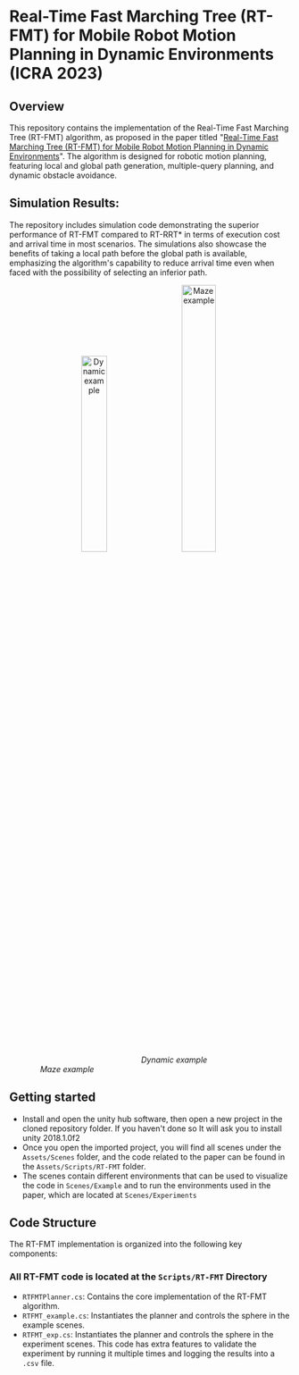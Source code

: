 # Real-Time Fast Marching Tree (RT-FMT) for Mobile Robot Motion Planning in Dynamic Environments (ICRA 2023)

## Overview
This repository contains the implementation of the Real-Time Fast Marching Tree (RT-FMT) algorithm, as proposed in the paper titled "[Real-Time Fast Marching Tree (RT-FMT) for Mobile Robot Motion Planning in Dynamic Environments](https://ieeexplore.ieee.org/document/10160595)". The algorithm is designed for robotic motion planning, featuring local and global path generation, multiple-query planning, and dynamic obstacle avoidance. 

## Simulation Results:
The repository includes simulation code demonstrating the superior performance of RT-FMT compared to RT-RRT* in terms of execution cost and arrival time in most scenarios. The simulations also showcase the benefits of taking a local path before the global path is available, emphasizing the algorithm's capability to reduce arrival time even when faced with the possibility of selecting an inferior path.


<p align="center">
  <img src="images/dynamic_example.gif" alt="Dynamic example" width="30%" style="margin-right: 10px;" />
  <img src="images/maze_example.gif" alt="Maze example" width="35%" style="margin-left: 10px;" />
</p>
<p align="left">
  &nbsp; &nbsp;  &nbsp; &nbsp;  &nbsp; &nbsp;  &nbsp; &nbsp;  &nbsp; &nbsp; &nbsp; &nbsp;  &nbsp; &nbsp;  &nbsp; &nbsp;  &nbsp; &nbsp;  &nbsp; &nbsp;  &nbsp; &nbsp;     &nbsp; &nbsp;  &nbsp; &nbsp;  &nbsp; &nbsp; &nbsp; &nbsp;
  <em>Dynamic example</em>
  &nbsp; &nbsp;  &nbsp; &nbsp;  &nbsp; &nbsp;  &nbsp; &nbsp;  &nbsp; &nbsp;  &nbsp; &nbsp;  &nbsp; &nbsp;  &nbsp; &nbsp;  &nbsp; &nbsp;  &nbsp; &nbsp;  &nbsp; &nbsp;  
  &nbsp;  &nbsp;  &nbsp;
  <em>Maze example</em>
</p>


## Getting started
- Install and open the unity hub software, then open a new project in the cloned repository folder. If you haven't done so It will ask you to install unity 2018.1.0f2
- Once you open the imported project, you will find all scenes under the `Assets/Scenes` folder, and the code related to the paper can be found in the `Assets/Scripts/RT-FMT` folder.
- The scenes contain different environments that can be used to visualize the code in `Scenes/Example` and to run the environments used in the paper, which are located at `Scenes/Experiments`

## Code Structure

The RT-FMT implementation is organized into the following key components:

### All RT-FMT code is located at the `Scripts/RT-FMT` Directory

- `RTFMTPlanner.cs`: Contains the core implementation of the RT-FMT algorithm.
- `RTFMT_example.cs`: Instantiates the planner and controls the sphere in the example scenes.
- `RTFMT_exp.cs`: Instantiates the planner and controls the sphere in the experiment scenes. This code has extra features to validate the experiment by running it multiple times and logging the results into a `.csv` file.



